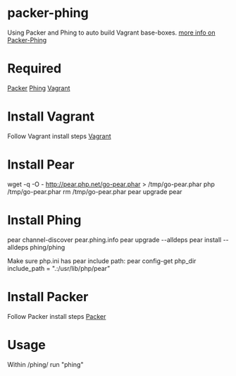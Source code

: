 packer-phing
=================

Using Packer and Phing to auto build Vagrant base-boxes.
[more info on Packer-Phing](http://adammichaellong.github.io/packer-phing/)

# Required
[Packer](http://packer.io)
[Phing](http://www.phing.info/) 
[Vagrant](http://vagrantup.com)

# Install Vagrant
Follow Vagrant install steps [Vagrant](http://docs.vagrantup.com/v2/installation/index.html)

# Install Pear
wget -q -O - http://pear.php.net/go-pear.phar > /tmp/go-pear.phar
php /tmp/go-pear.phar
rm /tmp/go-pear.phar
pear upgrade pear
 
# Install Phing
pear channel-discover pear.phing.info
pear upgrade --alldeps
pear install --alldeps phing/phing

Make sure php.ini has pear include path:
pear config-get php_dir 
include_path = ".:/usr/lib/php/pear” 

# Install Packer
Follow Packer install steps [Packer](http://www.packer.io/docs/installation.html)

# Usage 
Within /phing/ run "phing"





